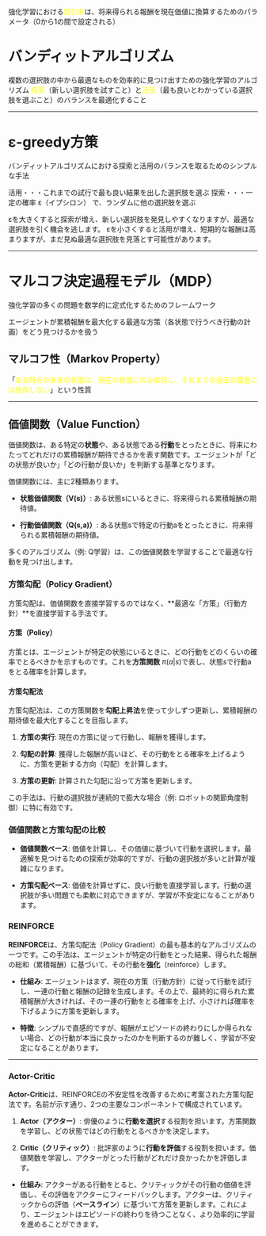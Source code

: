 強化学習における<font color="#ffff00">割引率</font>は、将来得られる報酬を現在価値に換算するためのパラメータ（0から1の間で設定される）
# バンディットアルゴリズム
複数の選択肢の中から最適なものを効率的に見つけ出すための強化学習のアルゴリズム
<font color="#ffff00">探索</font>（新しい選択肢を試すこと）と<font color="#ffff00">活用</font>（最も良いとわかっている選択肢を選ぶこと）のバランスを最適化すること

---
# **ε-greedy方策**
バンディットアルゴリズムにおける探索と活用のバランスを取るためのシンプルな手法

活用・・・これまでの試行で最も良い結果を出した選択肢を選ぶ
探索・・・一定の確率 ε（イプシロン） で、ランダムに他の選択肢を選ぶ

εを大きくすると探索が増え、新しい選択肢を発見しやすくなりますが、最適な選択肢を引く機会を逃します。
εを小さくすると活用が増え、短期的な報酬は高まりますが、まだ見ぬ最適な選択肢を見落とす可能性があります。

---
# **マルコフ決定過程モデル（MDP）**
強化学習の多くの問題を数学的に定式化するためのフレームワーク

エージェントが累積報酬を最大化する最適な方策（各状態で行うべき行動の計画）をどう見つけるかを扱う
## **マルコフ性（Markov Property）**
「<font color="#ffff00">ある時点の未来の状態は、現在の状態にのみ依存し、それまでの過去の履歴には依存しない</font>」という性質

---
## 価値関数（Value Function）

価値関数は、ある特定の**状態**や、ある状態である**行動**をとったときに、将来にわたってどれだけの累積報酬が期待できるかを表す関数です。エージェントが「どの状態が良いか」「どの行動が良いか」を判断する基準となります。

価値関数には、主に2種類あります。

- **状態価値関数（V(s)）**: ある状態sにいるときに、将来得られる累積報酬の期待値。
    
- **行動価値関数（Q(s,a)）**: ある状態sで特定の行動aをとったときに、将来得られる累積報酬の期待値。
    

多くのアルゴリズム（例: Q学習）は、この価値関数を学習することで最適な行動を見つけ出します。
### **方策勾配（Policy Gradient）**

方策勾配は、価値関数を直接学習するのではなく、**最適な「方策」（行動方針）**を直接学習する手法です。

#### **方策（Policy）**

方策とは、エージェントが特定の状態にいるときに、どの行動をどのくらいの確率でとるべきかを示すものです。これを**方策関数** $\pi(a|s)$で表し、状態$s$で行動aをとる確率を計算します。

#### **方策勾配法**

方策勾配法は、この方策関数を**勾配上昇法**を使って少しずつ更新し、累積報酬の期待値を最大化することを目指します。

1. **方策の実行**: 現在の方策に従って行動し、報酬を獲得します。
    
2. **勾配の計算**: 獲得した報酬が高いほど、その行動をとる確率を上げるように、方策を更新する方向（勾配）を計算します。
    
3. **方策の更新**: 計算された勾配に沿って方策を更新します。
    

この手法は、行動の選択肢が連続的で膨大な場合（例: ロボットの関節角度制御）に特に有効です。

### **価値関数と方策勾配の比較**

- **価値関数ベース**: 価値を計算し、その価値に基づいて行動を選択します。最適解を見つけるための探索が効率的ですが、行動の選択肢が多いと計算が複雑になります。
    
- **方策勾配ベース**: 価値を計算せずに、良い行動を直接学習します。行動の選択肢が多い問題でも柔軟に対応できますが、学習が不安定になることがあります。

### REINFORCE

**REINFORCE**は、方策勾配法（Policy Gradient）の最も基本的なアルゴリズムの一つです。この手法は、エージェントが特定の行動をとった結果、得られた報酬の総和（累積報酬）に基づいて、その行動を**強化**（reinforce）します。

- **仕組み**: エージェントはまず、現在の方策（行動方針）に従って行動を試行し、一連の行動と報酬の記録を生成します。その上で、最終的に得られた累積報酬が大きければ、その一連の行動をとる確率を上げ、小さければ確率を下げるように方策を更新します。
    
- **特徴**: シンプルで直感的ですが、報酬がエピソードの終わりにしか得られない場合、どの行動が本当に良かったのかを判断するのが難しく、学習が不安定になることがあります。
    

---

### Actor-Critic

**Actor-Critic**は、REINFORCEの不安定性を改善するために考案された方策勾配法です。名前が示す通り、2つの主要なコンポーネントで構成されています。

1. **Actor（アクター）**: 俳優のように**行動を選択**する役割を担います。方策関数を学習し、どの状態ではどの行動をとるべきかを決定します。
    
2. **Critic（クリティック）**: 批評家のように**行動を評価**する役割を担います。価値関数を学習し、アクターがとった行動がどれだけ良かったかを評価します。
    

- **仕組み**: アクターがある行動をとると、クリティックがその行動の価値を評価し、その評価をアクターにフィードバックします。アクターは、クリティックからの評価（**ベースライン**）に基づいて方策を更新します。これにより、エージェントはエピソードの終わりを待つことなく、より効率的に学習を進めることができます。